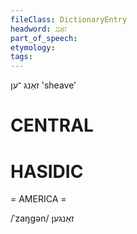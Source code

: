 ```yaml
---
fileClass: DictionaryEntry
headword: זאַנג
part_of_speech: 
etymology: 
tags: 
---
```

זאַנג
־ען
'sheave'

CENTRAL
========

HASIDIC
=======
= AMERICA = 

/ˈzaŋgən/ זאַנגען